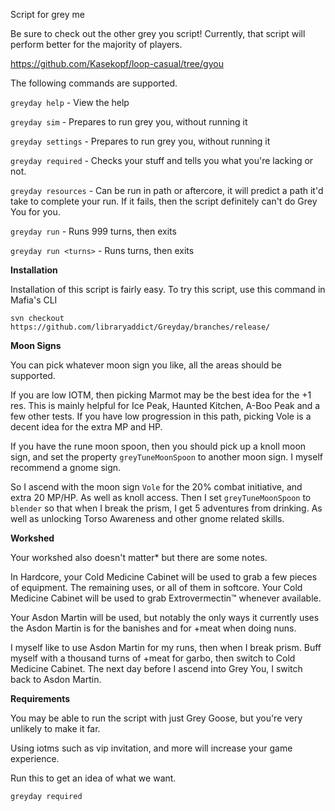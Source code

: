 Script for grey me

Be sure to check out the other grey you script! Currently, that script will perform better for the majority of players.

https://github.com/Kasekopf/loop-casual/tree/gyou

The following commands are supported.

`greyday help` - View the help

`greyday sim` - Prepares to run grey you, without running it

`greyday settings` - Prepares to run grey you, without running it

`greyday required` - Checks your stuff and tells you what you're lacking or not.

`greyday resources` - Can be run in path or aftercore, it will predict a path it'd take to complete your run. If it fails, then the script definitely can't do Grey You for you.

`greyday run` - Runs 999 turns, then exits

`greyday run <turns>` - Runs <turns> turns, then exits

**Installation**

Installation of this script is fairly easy.
To try this script, use this command in Mafia's CLI

```text
svn checkout https://github.com/libraryaddict/Greyday/branches/release/
```

**Moon Signs**

You can pick whatever moon sign you like, all the areas should be supported.

If you are low IOTM, then picking Marmot may be the best idea for the +1 res. This is mainly helpful for Ice Peak, Haunted Kitchen, A-Boo Peak and a few other tests.
If you have low progression in this path, picking Vole is a decent idea for the extra MP and HP.

If you have the rune moon spoon, then you should pick up a knoll moon sign, and set the property `greyTuneMoonSpoon` to another moon sign. I myself recommend a gnome sign.

So I ascend with the moon sign `Vole` for the 20% combat initiative, and extra 20 MP/HP. As well as knoll access.
Then I set `greyTuneMoonSpoon` to `blender` so that when I break the prism, I get 5 adventures from drinking. As well as unlocking Torso Awareness and other gnome related skills.

**Workshed**

Your workshed also doesn't matter\* but there are some notes.

In Hardcore, your Cold Medicine Cabinet will be used to grab a few pieces of equipment.
The remaining uses, or all of them in softcore. Your Cold Medicine Cabinet will be used to grab Extrovermectin™ whenever available.

Your Asdon Martin will be used, but notably the only ways it currently uses the Asdon Martin is for the banishes and for +meat when doing nuns.

I myself like to use Asdon Martin for my runs, then when I break prism. Buff myself with a thousand turns of +meat for garbo, then switch to Cold Medicine Cabinet.
The next day before I ascend into Grey You, I switch back to Asdon Martin.

**Requirements**

You may be able to run the script with just Grey Goose, but you're very unlikely to make it far.

Using iotms such as vip invitation, and more will increase your game experience.

Run this to get an idea of what we want.

`greyday required`

